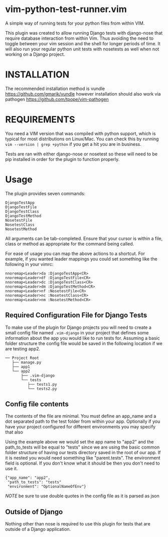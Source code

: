 vim-python-test-runner.vim
==========
A simple way of running tests for your python files from within VIM.

This plugin was created to allow running Django tests with django-nose that 
require database interaction from within Vim. Thus avoiding the need to toggle 
between your vim session and the shell for longer periods of time. It will 
also run your regular python unit tests with nosetests as well when not 
working on a Django project.

INSTALLATION
============

The recommended installation method is vundle <https://github.com/gmarik/vundle>
however installation should also work via pathogen <https://github.com/tpope/vim-pathogen>

REQUIREMENTS
============

You need a VIM version that was compiled with python support, which is typical 
for most distributions on Linux/Mac.  You can check this by running 
``vim --version | grep +python``
if you get a hit you are in business.

Tests are ran with either django-nose or nosetest so these will need to be 
pip installed in order for the plugin to function properly. 

Usage
=====

The plugin provides seven commands:

    DjangoTestApp
    DjangoTestFile
    DjangoTestClass
    DjangoTestMethod
    NosetestFile
    NosetestClass
    NosetestMethod

All arguments can be tab-completed. Ensure that your cursor is within a 
file, class or method as appropriate for the command being called.

For ease of usage you can map the above actions to a shortcut. For example, 
if you wanted leader mappings you could set something like the following in 
your vimrc:

    nnoremap<Leader>da :DjangoTestApp<CR>
    nnoremap<Leader>df :DjangoTestFile<CR>
    nnoremap<Leader>dc :DjangoTestClass<CR>
    nnoremap<Leader>dm :DjangoTestMethod<CR>
    nnoremap<Leader>nf :NosetestFile<CR>
    nnoremap<Leader>nc :NosetestClass<CR>
    nnoremap<Leader>nm :NosetestMethod<CR>

Required Configuration File for Django Tests
--------------------------------------------
To make use of the plugin for Django projects you will need to create a small 
config file named ``.vim-django`` in your project that defines some information
about the app you would like to run tests for. Assuming a basic folder 
structure the config file would be saved in the following location if we are 
testing app2.
```
── Project Root
   ├── manage.py
   ├── app1
   └── app2
       ├── .vim-django
       └── tests
          ├── tests1.py
          └── tests2.py
```

Config file contents
------------------
The contents of the file are minimal. You must define an app_name and 
a dot separated path to the test folder from within your app. Optionally if you
have your project configured for different environments you may specify that also 

Using the example above we would set the app name to "app2" and the path_to_tests
will be equal to "tests" since we are using the basic common folder structure of 
having our tests directory saved in the root of our app. If it is nested you would
need something like "parent.tests". The environment field is optional. If you don't
know what it should be then you don't need to use it. 

```
{"app_name": "app2",
 "path_to_tests": "tests"
 "environment": "OptionalNameOfEnv"}
```
*NOTE* be sure to use double quotes in the config file as it is parsed as json

Outside of Django
-----------------
Nothing other than nose is required to use this plugin for tests that are 
outside of a Django application.

